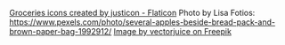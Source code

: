 <a href="https://www.flaticon.com/free-icons/groceries" title="groceries icons">Groceries icons created by justicon - Flaticon</a>
Photo by Lisa Fotios: https://www.pexels.com/photo/several-apples-beside-bread-pack-and-brown-paper-bag-1992912/
<a href="https://www.freepik.com/free-vector/order-processed-abstract-concept-illustration_20769828.htm#fromView=search&page=4&position=49&uuid=7dd923ee-53d5-47ef-9286-395ff5c3d6fb">Image by vectorjuice on Freepik</a>
